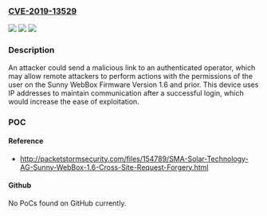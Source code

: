 ### [CVE-2019-13529](https://cve.mitre.org/cgi-bin/cvename.cgi?name=CVE-2019-13529)
![](https://img.shields.io/static/v1?label=Product&message=Sunny%20WebBox&color=blue)
![](https://img.shields.io/static/v1?label=Version&message=Firmware%20Version%201.6%20and%20prior%20&color=brightgreen)
![](https://img.shields.io/static/v1?label=Vulnerability&message=CROSS-SITE%20REQUEST%20FORGERY%20(CSRF)%20CWE-352&color=brightgreen)

### Description

An attacker could send a malicious link to an authenticated operator, which may allow remote attackers to perform actions with the permissions of the user on the Sunny WebBox Firmware Version 1.6 and prior. This device uses IP addresses to maintain communication after a successful login, which would increase the ease of exploitation.

### POC

#### Reference
- http://packetstormsecurity.com/files/154789/SMA-Solar-Technology-AG-Sunny-WebBox-1.6-Cross-Site-Request-Forgery.html

#### Github
No PoCs found on GitHub currently.

